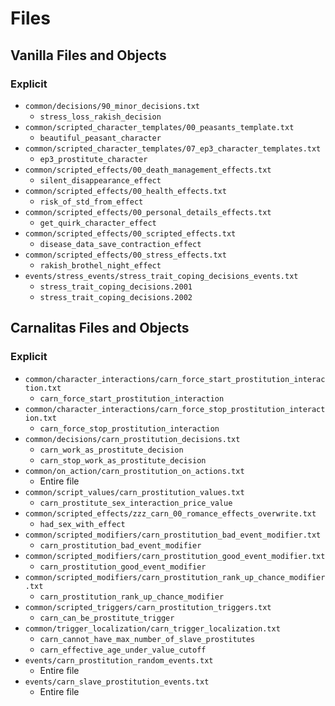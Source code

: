 # Files

## Vanilla Files and Objects

### Explicit

* `common/decisions/90_minor_decisions.txt`
  * `stress_loss_rakish_decision`
* `common/scripted_character_templates/00_peasants_template.txt`
  * `beautiful_peasant_character`
* `common/scripted_character_templates/07_ep3_character_templates.txt`
  * `ep3_prostitute_character`
* `common/scripted_effects/00_death_management_effects.txt`
  * `silent_disappearance_effect`
* `common/scripted_effects/00_health_effects.txt`
  * `risk_of_std_from_effect`
* `common/scripted_effects/00_personal_details_effects.txt`
  * `get_quirk_character_effect`
* `common/scripted_effects/00_scripted_effects.txt`
  * `disease_data_save_contraction_effect`
* `common/scripted_effects/00_stress_effects.txt`
  * `rakish_brothel_night_effect`
* `events/stress_events/stress_trait_coping_decisions_events.txt`
  * `stress_trait_coping_decisions.2001`
  * `stress_trait_coping_decisions.2002`

## Carnalitas Files and Objects

### Explicit

* `common/character_interactions/carn_force_start_prostitution_interaction.txt`
  * `carn_force_start_prostitution_interaction`
* `common/character_interactions/carn_force_stop_prostitution_interaction.txt`
  * `carn_force_stop_prostitution_interaction`
* `common/decisions/carn_prostitution_decisions.txt`
  * `carn_work_as_prostitute_decision`
  * `carn_stop_work_as_prostitute_decision`
* `common/on_action/carn_prostitution_on_actions.txt`
  * Entire file
* `common/script_values/carn_prostitution_values.txt`
  * `carn_prostitute_sex_interaction_price_value`
* `common/scripted_effects/zzz_carn_00_romance_effects_overwrite.txt`
  * `had_sex_with_effect`
* `common/scripted_modifiers/carn_prostitution_bad_event_modifier.txt`
  * `carn_prostitution_bad_event_modifier`
* `common/scripted_modifiers/carn_prostitution_good_event_modifier.txt`
  * `carn_prostitution_good_event_modifier`
* `common/scripted_modifiers/carn_prostitution_rank_up_chance_modifier.txt`
  * `carn_prostitution_rank_up_chance_modifier`
* `common/scripted_triggers/carn_prostitution_triggers.txt`
  * `carn_can_be_prostitute_trigger`
* `common/trigger_localization/carn_trigger_localization.txt`
  * `carn_cannot_have_max_number_of_slave_prostitutes`
  * `carn_effective_age_under_value_cutoff`
* `events/carn_prostitution_random_events.txt`
  * Entire file
* `events/carn_slave_prostitution_events.txt`
  * Entire file
